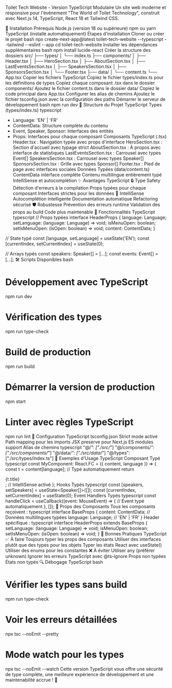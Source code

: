 Toilet Tech Website - Version TypeScript Modulaire
Un site web moderne et responsive pour l'événement "The World of Toilet Technology", construit avec Next.js 14, TypeScript, React 18 et Tailwind CSS.

🚀 Installation
Prérequis
Node.js (version 18 ou supérieure)
npm ou yarn
TypeScript (installé automatiquement)
Étapes d'installation
Cloner ou créer le projet
bash
npx create-next-app@latest toilet-tech-website --typescript --tailwind --eslint --app
cd toilet-tech-website
Installer les dépendances supplémentaires
bash
npm install lucide-react
Créer la structure des dossiers
src/
├── types/
│   └── index.ts
├── components/
│   ├── Header.tsx
│   ├── HeroSection.tsx
│   ├── AboutSection.tsx
│   ├── LastEventsSection.tsx
│   ├── SpeakersSection.tsx
│   ├── SponsorsSection.tsx
│   └── Footer.tsx
├── data/
│   └── content.ts
└── App.tsx
Copier les fichiers TypeScript
Copiez le fichier types/index.ts pour les définitions de types
Copiez chaque composant .tsx dans le dossier components/
Ajoutez le fichier content.ts dans le dossier data/
Copiez le code principal dans App.tsx
Configurer les alias de chemins Ajoutez le fichier tsconfig.json avec la configuration des paths
Démarrer le serveur de développement
bash
npm run dev
📁 Structure du Projet TypeScript
Types (types/index.ts)
typescript
- Language: 'EN' | 'FR'
- ContentData: Structure complète du contenu
- Event, Speaker, Sponsor: Interfaces des entités
- Props: Interfaces pour chaque composant
Composants TypeScript (.tsx)
Header.tsx : Navigation typée avec props d'interface
HeroSection.tsx : Section d'accueil avec typage strict
AboutSection.tsx : À propos avec interface de statistiques
LastEventsSection.tsx : Carrousel avec types Event[]
SpeakersSection.tsx : Carrousel avec types Speaker[]
SponsorsSection.tsx : Grille avec types Sponsor[]
Footer.tsx : Pied de page avec interfaces sociales
Données Typées (data/content.ts)
ContentData interface complète
Contenu multilingue entièrement typé
IntelliSense et autocomplétion
✨ Avantages TypeScript
🔒 Type Safety
Détection d'erreurs à la compilation
Props typées pour chaque composant
Interfaces strictes pour les données
🧠 IntelliSense
Autocomplétion intelligente
Documentation automatique
Refactoring sécurisé
🛡️ Robustesse
Prévention des erreurs runtime
Validation des props au build
Code plus maintenable
🎯 Fonctionnalités TypeScript
typescript
// Props typées
interface HeaderProps {
  language: Language;
  setLanguage: (language: Language) => void;
  isMenuOpen: boolean;
  setIsMenuOpen: (isOpen: boolean) => void;
  content: ContentData;
}

// State typé
const [language, setLanguage] = useState<Language>('EN');
const [currentIndex, setCurrentIndex] = useState<number>(0);

// Arrays typés
const speakers: Speaker[] = [...];
const events: Event[] = [...];
🛠️ Scripts Disponibles
bash
# Développement avec TypeScript
npm run dev

# Vérification des types
npm run type-check

# Build de production
npm run build

# Démarrer la version de production
npm start

# Linter avec règles TypeScript
npm run lint
🔧 Configuration TypeScript
tsconfig.json
Strict mode activé
Path mapping pour les imports
JSX preserve pour Next.js
ES modules support
Alias de chemins
typescript
"@/*": ["./src/*"]
"@/components/*": ["./src/components/*"]
"@/data/*": ["./src/data/*"]
"@/types": ["./src/types/index.ts"]
📝 Exemples d'Usage TypeScript
Composant Typé
typescript
const MyComponent: React.FC<MyComponentProps> = ({ 
  content, 
  language 
}) => {
  const t = content[language]; // Typé automatiquement
  return <div>{t.title}</div>; // IntelliSense activé
};
Hooks Typés
typescript
const [speakers, setSpeakers] = useState<Speaker[]>([]);
const [currentIndex, setCurrentIndex] = useState<number>(0);
Event Handlers Typés
typescript
const handleClick = useCallback((event: MouseEvent<HTMLButtonElement>) => {
  // Event typé automatiquement
}, []);
🎨 Props des Composants
Tous les composants reçoivent :
typescript
interface BaseProps {
  content: ContentData;    // Données multilingues typées
  language: Language;      // 'EN' | 'FR'
}
Header spécifique :
typescript
interface HeaderProps extends BaseProps {
  setLanguage: (language: Language) => void;
  isMenuOpen: boolean;
  setIsMenuOpen: (isOpen: boolean) => void;
}
🚨 Bonnes Pratiques TypeScript
✅ À faire
Toujours typer les props des composants
Utiliser des interfaces plutôt que des types pour les objets
Typer les états React avec useState<Type>()
Utiliser des enums pour les constantes
❌ À éviter
Utiliser any (préférer unknown)
Ignorer les erreurs TypeScript avec @ts-ignore
Props non typées
États non typés
🔍 Débogage TypeScript
bash
# Vérifier les types sans build
npm run type-check

# Voir les erreurs détaillées
npx tsc --noEmit --pretty

# Mode watch pour les types
npx tsc --noEmit --watch
Cette version TypeScript vous offre une sécurité de type complète, une meilleure expérience de développement et une maintenabilité accrue ! 🎯

